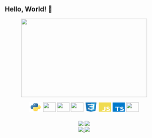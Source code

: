 ## Hello, World! 👋

<div align="center">
  <img align="center" height="250" width="400" src="https://user-images.githubusercontent.com/102629741/178165537-5b4f1ada-c7f2-4627-8fbe-f6d92adbe312.gif">
</div>



<div align="center" style="display: inline_block"><br>
  <img align="center" height="30" width="40" src="https://raw.githubusercontent.com/devicons/devicon/master/icons/python/python-original.svg"> 
  <img align="center" height="30" width="40" src="https://cdn.jsdelivr.net/gh/devicons/devicon/icons/java/java-original.svg">
  <img align="center" height="30" width="40" src="https://cdn.jsdelivr.net/gh/devicons/devicon/icons/spring/spring-original.svg">
  <img align="center" height="30" width="40" src="https://cdn.jsdelivr.net/gh/devicons/devicon/icons/html5/html5-original.svg" />
  <img align="center" height="30" width="40" src="https://raw.githubusercontent.com/devicons/devicon/master/icons/css3/css3-original.svg">
  <img align="center" height="30" width="40" src="https://raw.githubusercontent.com/devicons/devicon/master/icons/javascript/javascript-plain.svg">
  <img align="center" height="30" width="40" src="https://raw.githubusercontent.com/devicons/devicon/master/icons/typescript/typescript-plain.svg">
  <img align="center" height="30" width="40" src="https://cdn.jsdelivr.net/gh/devicons/devicon/icons/angularjs/angularjs-plain.svg">
</div>

 ##
 
<div align="center"> 
  <a href = "mailto:ericferrarir@gmail.com"><img src="https://img.shields.io/badge/-Gmail-%23333?style=for-the-badge&logo=gmail&logoColor=white" target="_blank"></a>
  <a href="https://www.linkedin.com/in/eric-ferrari-ramos-31248a181/" target="_blank"><img src="https://img.shields.io/badge/-LinkedIn-%230077B5?style=for-the-badge&logo=linkedin&logoColor=white" target="_blank"></a> 
</div>



<div align="center">
  <a href="https://github.com/ericferrari93">
  <img height="160em" src="https://github-readme-stats.vercel.app/api?username=ericferrari93&show_icons=true&theme=gruvbox_light&include_all_commits=true&count_private=true"/>
  <img height="160em" src="https://github-readme-stats.vercel.app/api/top-langs/?username=ericferrari93&layout=compact&langs_count=8&theme=gruvbox_light"/>
</div>
